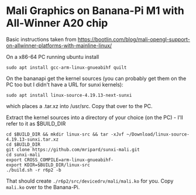 # Mali Graphics on Banana-Pi M1 with All-Winner A20 chip

Basic instructions taken from https://bootlin.com/blog/mali-opengl-support-on-allwinner-platforms-with-mainline-linux/

On a x86-64 PC running ubuntu install

    sudo apt install gcc-arm-linux-gnueabihf quilt
    
On the bananapi get the kernel sources (you can probably get them on the PC too but I didn't have a URL for sunxi kernels):

    sudo apt install linux-source-4.19.13-next-sunxi
    
which places a .tar.xz into /usr/src. Copy that over to the PC.

Extract the kernel sources into a directory of your choice (on the PC) - I'll refer to it as $BUILD_DIR

    cd $BUILD_DIR && mkdir linux-src && tar -xJvf ~/Download/linux-source-4.19.13-sunxi.tar.xz
    cd $BUILD_DIR
    git clone https://github.com/mripard/sunxi-mali.git
    cd sunxi-mali
    export CROSS_COMPILE=arm-linux-gnueabihf-
    export KDIR=$BUILD_DIR/linux-src
    ./build.sh -r r6p2 -b
    
That should create `./r6p2/src/devicedrv/mali/mali.ko` for you. Copy `mali.ko` over to the Banana-Pi.

